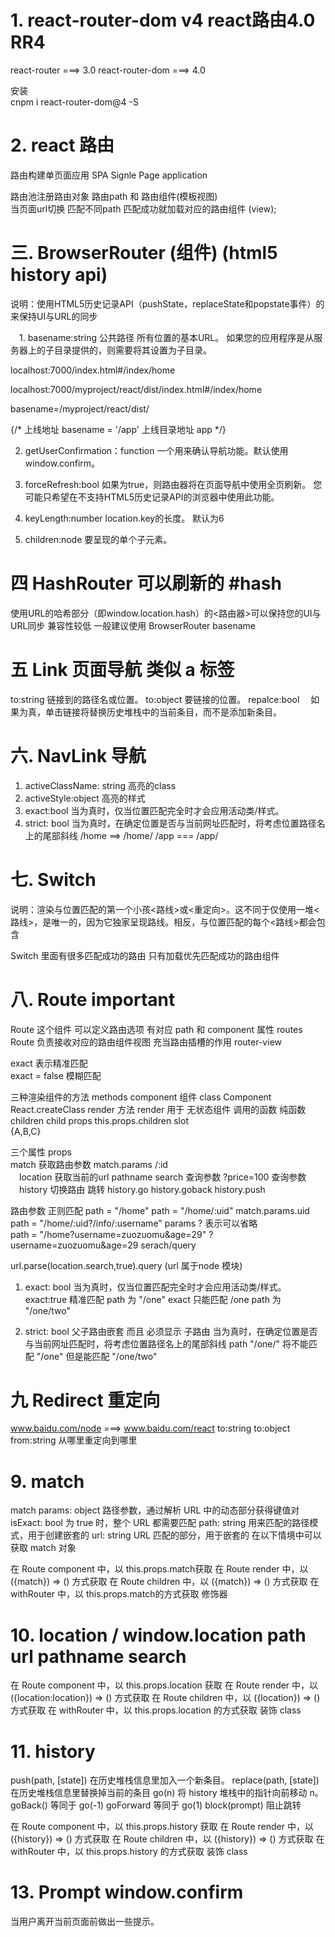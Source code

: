 

# 1. react-router-dom v4  react路由4.0  RR4


react-router ===> 3.0
react-router-dom ===> 4.0 

安装  
cnpm i react-router-dom@4 -S 

# 2. react 路由

路由构建单页面应用   SPA    Signle Page application

路由池注册路由对象  路由path  和  路由组件(模板视图)  
当页面url切换  匹配不同path  匹配成功就加载对应的路由组件  (view);



# 三. BrowserRouter  (组件)   (html5 history api)
说明：使用HTML5历史记录API（pushState，replaceState和popstate事件）的<Router>来保持UI与URL的同步

　1. basename:string 公共路径 所有位置的基本URL。 如果您的应用程序是从服务器上的子目录提供的，则需要将其设置为子目录。

localhost:7000/index.html#/index/home

localhost:7000/myproject/react/dist/index.html#/index/home

basename=/myproject/react/dist/

{/*  上线地址  basename = '/app'  上线目录地址 app  */} 


 2. getUserConfirmation：function  一个用来确认导航功能。默认使用window.confirm。

 3. forceRefresh:bool  如果为true，则路由器将在页面导航中使用全页刷新。 您可能只希望在不支持HTML5历史记录API的浏览器中使用此功能。

 4. keyLength:number location.key的长度。 默认为6

 5. children:node 要呈现的单个子元素。


 # 四  HashRouter  可以刷新的   #hash
 使用URL的哈希部分（即window.location.hash）的<路由器>可以保持您的UI与URL同步 
 兼容性较低  一般建议使用  BrowserRouter
 basename 


 # 五 Link  页面导航  类似 a 标签 

 to:string   链接到的路径名或位置。 
 to:object  要链接的位置。
 repalce:bool  　如果为真，单击链接将替换历史堆栈中的当前条目，而不是添加新条目。
 <Link to={{
  pathname: '/course',
  search: '?sort=name',
  state: { price: 18 }
}} />

 # 六. NavLink    导航
 1. activeClassName: string   高亮的class
 2. activeStyle:object    高亮的样式
 3. exact:bool  当为真时，仅当位置匹配完全时才会应用活动类/样式。
 4. strict: bool  当为真时，在确定位置是否与当前网址匹配时，将考虑位置路径名上的尾部斜线   /home ==>  /home/        /app    ===   /app/


 # 七. Switch 
说明：渲染与位置匹配的第一个小孩<路线>或<重定向>。这不同于仅使用一堆<路线>，<Switch>是唯一的，因为它独家呈现路线。相反，与位置匹配的每个<路线>都会包含

Switch  里面有很多匹配成功的路由 只有加载优先匹配成功的路由组件 


 # 八. Route  important

 Route 这个组件  可以定义路由选项   有对应 path 和 component  属性  routes 
 Route 负责接收对应的路由组件视图   充当路由插槽的作用 router-view 

 exact 表示精准匹配  
 exact = false 模糊匹配

 三种渲染组件的方法 methods
 component    组件  class  Component React.createClass  render 方法 
 render    用于 无状态组件   调用的函数   纯函数 
 children  child props     this.props.children  slot   <Route children={A,B,C} />   
  <Route>{A,B,C}</Route>

 三个属性  props  
  match  获取路由参数  match.params  /:id   
　location   获取当前的url  pathname search 查询参数  ?price=100  查询参数 
　history  切换路由 跳转  history.go  history.goback history.push 

 路由参数  正则匹配
 path = "/home"
 path = "/home/:uid"   match.params.uid 
 path = "/home/:uid?/info/:username"   params  ? 表示可以省略  
 path = "/home?username=zuozuomu&age=29"   ?username=zuozuomu&age=29   serach/query 

 url.parse(location.search,true).query   (url 属于node 模块)


1. exact: bool
当为真时，仅当位置匹配完全时才会应用活动类/样式。
exact:true  精准匹配
path 为 "/one"   exact  只能匹配 /one
path 为  "/one/two"

2. strict: bool   父子路由嵌套 而且 必须显示 子路由
当为真时，在确定位置是否与当前网址匹配时，将考虑位置路径名上的尾部斜线
path "/one/"   将不能匹配 "/one"   但是能匹配 "/one/two"



# 九 Redirect  重定向 
www.baidu.com/node ===>  www.baidu.com/react 
<Redirect to="/">
to:string
to:object
from:string 从哪里重定向到哪里  


# 9. match 

match
params: object 路径参数，通过解析 URL 中的动态部分获得键值对
isExact: bool 为 true 时，整个 URL 都需要匹配
path: string 用来匹配的路径模式，用于创建嵌套的 <Route>
url: string URL 匹配的部分，用于嵌套的 <Link>
在以下情境中可以获取 match 对象

在 Route component 中，以 this.props.match获取
在 Route render 中，以 ({match}) => () 方式获取
在 Route children 中，以 ({match}) => () 方式获取
在 withRouter 中，以 this.props.match的方式获取  修饰器 

# 10. location  / window.location  path url  pathname  search  

在 Route component 中，以 this.props.location 获取
在 Route render 中，以 ({location:location}) => () 方式获取
在 Route children 中，以 ({location}) => () 方式获取
在 withRouter 中，以 this.props.location 的方式获取  装饰 class 

# 11. history

push(path, [state]) 在历史堆栈信息里加入一个新条目。
replace(path, [state]) 在历史堆栈信息里替换掉当前的条目
go(n) 将 history 堆栈中的指针向前移动 n。
goBack() 等同于 go(-1)
goForward 等同于 go(1)
block(prompt) 阻止跳转

在 Route component 中，以 this.props.history 获取
在 Route render 中，以 ({history}) => () 方式获取
在 Route children 中，以 ({history}) => () 方式获取
在 withRouter 中，以 this.props.history 的方式获取  装饰 class 




# 13. Prompt    window.confirm

当用户离开当前页面前做出一些提示。